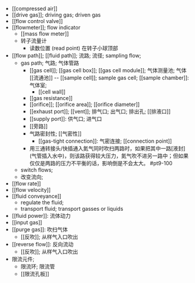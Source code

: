 - [[compressed air]]
- [[drive gas]]; driving gas; driven gas
- [[flow control valve]]
- [[flowmeter]]; flow indicator
    - [[mass flow meter]]
    - 转子流量计
        - 读数位置 (read point) 在转子小球顶部
- [[flow path]]; [[fluid path]]; 流路; 流径; sampling flow; 
    - gas path; 气路; 气体管路
        - [[gas cell]]; [[gas cell box]]; [[gas cell module]]; 气体测量池; 气体[[流通池]] -- [[sample cell]]; sample gas cell; [[sample chamber]]: 气体室;
            - [[cell wall]]
        - [[gas resistance]]
        - [[orifice]]; [[orifice area]]; [[orifice diameter]]
        - [[exhaust port]]; [[vent]]; 排气口; 出气口; 排出孔; [[排液口]]
        - [[supply port]]: 供气口; 进气口
        - [[旁路]]
        - 气路密封性; [[气密性]]
            - [[gas-tight connection]]: 气密连接; [[connection point]]
        - 用三通转接头/快插通入氮气同时吹扫两路时，如果把其中一路[液封] (气管插入水中)，则该路获得较大压力，氮气吹不进另一路中；但如果仅仅是两路的压力不平衡的话，影响倒是不会太大。 #pt9-100
    - switch flows;
    - 改变流向;
- [[flow rate]]
- [[flow velocity]]
- [[fluid conveyance]]
    - regulate the fluid;
    - transport fluid; transport gasses or liquids
- [[fluid power]]: 流体动力
- [[input gas]]
- [[purge gas]]: 吹扫气体
    - [[反吹]]; 从样气入口吹出
- [[reverse flow]]: 反向流动
    - [[反吹]]; 从样气入口吹出
- 限流元件;
    - 限流环; 限流管
    - [[限流孔板]]
